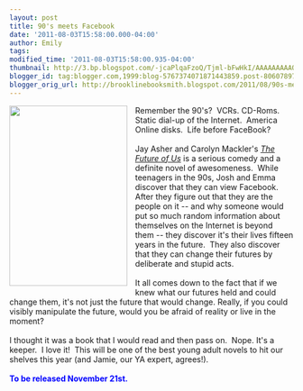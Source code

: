 ```yaml
---
layout: post
title: 90's meets Facebook
date: '2011-08-03T15:58:00.000-04:00'
author: Emily
tags: 
modified_time: '2011-08-03T15:58:00.935-04:00'
thumbnail: http://3.bp.blogspot.com/-jcaPlqaFzoQ/Tjml-bFwHkI/AAAAAAAAAQc/fowCYtQsG0k/s72-c/images.jpg
blogger_id: tag:blogger.com,1999:blog-5767374071871443859.post-8060789726570163422
blogger_orig_url: http://brooklinebooksmith.blogspot.com/2011/08/90s-meets-facebook.html
---
```


<div class="separator" style="clear: both; text-align: center;"><a href="http://3.bp.blogspot.com/-jcaPlqaFzoQ/Tjml-bFwHkI/AAAAAAAAAQc/fowCYtQsG0k/s1600/images.jpg" imageanchor="1" style="clear: left; cssfloat: left; float: left; margin-bottom: 1em; margin-right: 1em;"><img border="0" height="320" src="http://3.bp.blogspot.com/-jcaPlqaFzoQ/Tjml-bFwHkI/AAAAAAAAAQc/fowCYtQsG0k/s320/images.jpg" t$="true" width="209" /></a></div>Remember the 90's?&nbsp; VCRs. CD-Roms. Static dial-up of the Internet.&nbsp; America Online disks.&nbsp; Life before FaceBook?<br /><br />Jay Asher and Carolyn Mackler's <em><a href="http://www.brooklinebooksmith-shop.com/book/9781595144911">The Future of Us</a></em> is a serious comedy and a definite novel of awesomeness.&nbsp; While teenagers in the 90s, Josh and Emma discover that they can view Facebook.&nbsp; After they figure out that they are the people on it -- and why someone would put so much random information about themselves on the Internet is beyond them -- they discover it's their lives fifteen years in the future.&nbsp; They also discover that they can change their futures by deliberate and&nbsp;stupid acts.&nbsp; <br /><br />It all comes down to the fact that if we knew what our futures held and could change them, it's not just the future that would change.&nbsp;Really, if you could visibly manipulate the future, would you be afraid of reality or live in the moment?<br /><br />I thought it was a book that I would read and then pass on.&nbsp;&nbsp;Nope. It's a keeper.&nbsp; I love it!&nbsp; This will be one of the best young adult novels to hit our shelves this year (and Jamie, our YA expert,&nbsp;agrees!).<br /><br /><strong><span style="color: blue;">To be released November 21st.</span></strong>